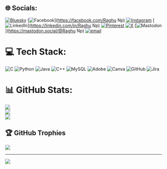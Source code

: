
## 🌐 Socials:
[![Bluesky](https://img.shields.io/badge/bluesky-0285FF?style=for-the-badge&logo=bluesky&logoColor=%23FFFFFF)](https://bsky.app/profile/raghu) [![Facebook](https://img.shields.io/badge/Facebook-%231877F2.svg?logo=Facebook&logoColor=white)](https://facebook.com/Raghu Np) [![Instagram](https://img.shields.io/badge/Instagram-%23E4405F.svg?logo=Instagram&logoColor=white)](https://instagram.com/Raghu_n_p) [![LinkedIn](https://img.shields.io/badge/LinkedIn-%230077B5.svg?logo=linkedin&logoColor=white)](https://linkedin.com/in/Raghu Np) [![Pinterest](https://img.shields.io/badge/Pinterest-%23E60023.svg?logo=Pinterest&logoColor=white)](https://pinterest.com/Raghu0901) [![X](https://img.shields.io/badge/X-black.svg?logo=X&logoColor=white)](https://x.com/@raghuNP78923) [![Mastodon](https://img.shields.io/badge/-MASTODON-%232B90D9?logo=mastodon&logoColor=white)](https://mastodon.social/@Raghu  Np) [![email](https://img.shields.io/badge/Email-D14836?logo=gmail&logoColor=white)](mailto:Raghunp0901@gmail.com) 

# 💻 Tech Stack:
![C](https://img.shields.io/badge/c-%2300599C.svg?style=plastic&logo=c&logoColor=white) ![Python](https://img.shields.io/badge/python-3670A0?style=plastic&logo=python&logoColor=ffdd54) ![Java](https://img.shields.io/badge/java-%23ED8B00.svg?style=plastic&logo=openjdk&logoColor=white) ![C++](https://img.shields.io/badge/c++-%2300599C.svg?style=plastic&logo=c%2B%2B&logoColor=white) ![MySQL](https://img.shields.io/badge/mysql-4479A1.svg?style=plastic&logo=mysql&logoColor=white) ![Adobe](https://img.shields.io/badge/adobe-%23FF0000.svg?style=plastic&logo=adobe&logoColor=white) ![Canva](https://img.shields.io/badge/Canva-%2300C4CC.svg?style=plastic&logo=Canva&logoColor=white) ![GitHub](https://img.shields.io/badge/github-%23121011.svg?style=plastic&logo=github&logoColor=white) ![Jira](https://img.shields.io/badge/jira-%230A0FFF.svg?style=plastic&logo=jira&logoColor=white)
# 📊 GitHub Stats:
![](https://github-readme-stats.vercel.app/api?username=Raghuonp&theme=dark&hide_border=false&include_all_commits=true&count_private=true)<br/>
![](https://nirzak-streak-stats.vercel.app/?user=Raghuonp&theme=dark&hide_border=false)<br/>
![](https://github-readme-stats.vercel.app/api/top-langs/?username=Raghuonp&theme=dark&hide_border=false&include_all_commits=true&count_private=true&layout=compact)

## 🏆 GitHub Trophies
![](https://github-profile-trophy.vercel.app/?username=Raghuonp&theme=radical&no-frame=false&no-bg=true&margin-w=4)

---
[![](https://visitcount.itsvg.in/api?id=Raghuonp&icon=0&color=0)](https://visitcount.itsvg.in)

<!-- Proudly created with GPRM ( https://gprm.itsvg.in ) -->
